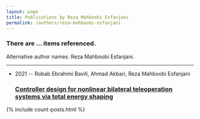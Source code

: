 ```yaml
---
layout: page
title: Publications by Reza Mahboobi Esfanjani
permalink: /authors/reza-mahboobi-esfanjani
---
```


<h3 id="number-posts">There are ... items referenced.</h3>
<p id='info-authors'>Alternative author names: Reza Mahboobi Esfanjani.</p>
<hr />
<ul class="post-list">
<li><span class='post-meta'>2021 -- Robab Ebrahimi Bavili, Ahmad Akbari, Reza Mahboobi Esfanjani</span><h3><a class='post-link' href="{{ site.baseurl }}/controller-design-for-nonlinear-bilateral-teleoperation-systems-via-total-energy-shaping">Controller design for nonlinear bilateral teleoperation systems via total energy shaping</a></h3></li>

</ul>
{% include count-posts.html %}
